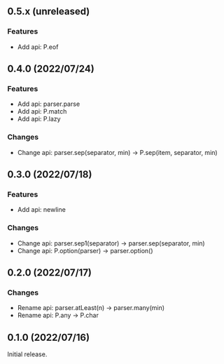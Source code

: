 <!--
## 0.x.x (unreleased)

### Features

### Improvements

### Changes

### Bugfixes

-->

## 0.5.x (unreleased)

### Features
- Add api: P.eof

## 0.4.0 (2022/07/24)

### Features
- Add api: parser.parse
- Add api: P.match
- Add api: P.lazy

### Changes
- Change api: parser.sep(separator, min) -> P.sep(item, separator, min)

## 0.3.0 (2022/07/18)

### Features
- Add api: newline

### Changes
- Change api: parser.sep1(separator) -> parser.sep(separator, min)
- Change api: P.option(parser) -> parser.option()

## 0.2.0 (2022/07/17)

### Changes
- Rename api: parser.atLeast(n) -> parser.many(min)
- Rename api: P.any -> P.char

## 0.1.0 (2022/07/16)

Initial release.
